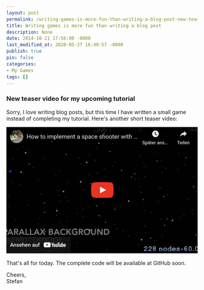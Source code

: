 ```yaml
---
layout: post
permalink: /writing-games-is-more-fun-than-writing-a-blog-post-new-teaser-video-for-my-upcoming-tutorial/
title: Writing games is more fun than writing a blog post
description: None
date: 2014-10-21 17:56:00 -0000
last_modified_at: 2020-05-27 16:40:57 -0000
publish: true
pin: false
categories:
- My Games
tags: []
---
```

### New teaser video for my upcoming tutorial

Sorry, I love writing blog posts, but this time I have written a small game instead of completing my tutorial. Here's another short teaser video:

[![Video](/assets/Videos/8d8MH_gXt84.png)](https://youtu.be/8d8MH_gXt84)

That's all for today. The complete code will be available at GitHub soon.

Cheers,  
Stefan
